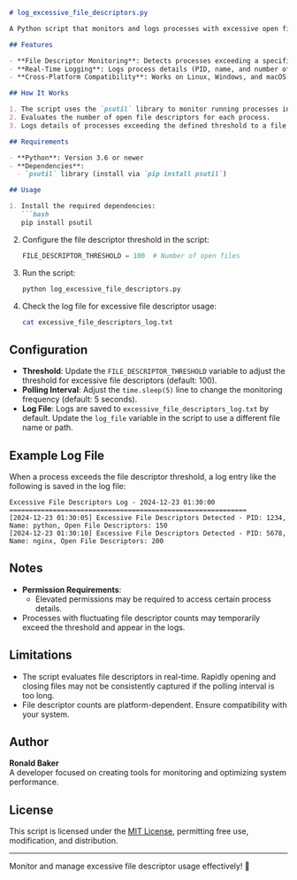 ```markdown
# log_excessive_file_descriptors.py

A Python script that monitors and logs processes with excessive open file descriptors. This tool is useful for identifying resource-intensive processes that may impact system performance or stability.

## Features

- **File Descriptor Monitoring**: Detects processes exceeding a specified threshold for open file descriptors.
- **Real-Time Logging**: Logs process details (PID, name, and number of open file descriptors) with timestamps.
- **Cross-Platform Compatibility**: Works on Linux, Windows, and macOS (platform-dependent file descriptor support).

## How It Works

1. The script uses the `psutil` library to monitor running processes in real-time.
2. Evaluates the number of open file descriptors for each process.
3. Logs details of processes exceeding the defined threshold to a file and optionally prints them to the console.

## Requirements

- **Python**: Version 3.6 or newer
- **Dependencies**:
  - `psutil` library (install via `pip install psutil`)

## Usage

1. Install the required dependencies:
   ```bash
   pip install psutil
   ```

2. Configure the file descriptor threshold in the script:
   ```python
   FILE_DESCRIPTOR_THRESHOLD = 100  # Number of open files
   ```

3. Run the script:
   ```bash
   python log_excessive_file_descriptors.py
   ```

4. Check the log file for excessive file descriptor usage:
   ```bash
   cat excessive_file_descriptors_log.txt
   ```

## Configuration

- **Threshold**: Update the `FILE_DESCRIPTOR_THRESHOLD` variable to adjust the threshold for excessive file descriptors (default: 100).
- **Polling Interval**: Adjust the `time.sleep(5)` line to change the monitoring frequency (default: 5 seconds).
- **Log File**: Logs are saved to `excessive_file_descriptors_log.txt` by default. Update the `log_file` variable in the script to use a different file name or path.

## Example Log File

When a process exceeds the file descriptor threshold, a log entry like the following is saved in the log file:

```
Excessive File Descriptors Log - 2024-12-23 01:30:00
============================================================
[2024-12-23 01:30:05] Excessive File Descriptors Detected - PID: 1234, Name: python, Open File Descriptors: 150
[2024-12-23 01:30:10] Excessive File Descriptors Detected - PID: 5678, Name: nginx, Open File Descriptors: 200
```

## Notes

- **Permission Requirements**:
  - Elevated permissions may be required to access certain process details.
- Processes with fluctuating file descriptor counts may temporarily exceed the threshold and appear in the logs.

## Limitations

- The script evaluates file descriptors in real-time. Rapidly opening and closing files may not be consistently captured if the polling interval is too long.
- File descriptor counts are platform-dependent. Ensure compatibility with your system.

## Author

**Ronald Baker**  
A developer focused on creating tools for monitoring and optimizing system performance.

## License

This script is licensed under the [MIT License](LICENSE), permitting free use, modification, and distribution.

---

Monitor and manage excessive file descriptor usage effectively! 📂
```